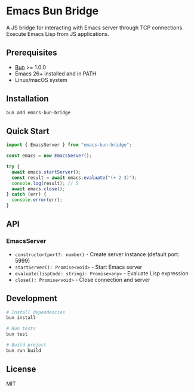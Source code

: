 # Emacs Bun Bridge

A JS bridge for interacting with Emacs server through TCP connections. Execute Emacs Lisp from JS applications.

## Prerequisites

- [Bun](https://bun.sh) >= 1.0.0
- Emacs 26+ installed and in PATH
- Linux/macOS system

## Installation

```bash
bun add emacs-bun-bridge
```

## Quick Start

```typescript
import { EmacsServer } from "emacs-bun-bridge";

const emacs = new EmacsServer();

try {
  await emacs.startServer();
  const result = await emacs.evaluate("(+ 2 3)");
  console.log(result); // 5
  await emacs.close();
} catch (err) {
  console.error(err);
}
```

## API

### EmacsServer

- `constructor(port?: number)` - Create server instance (default port: 5999)
- `startServer(): Promise<void>` - Start Emacs server
- `evaluate(lispCode: string): Promise<any>` - Evaluate Lisp expression
- `close(): Promise<void>` - Close connection and server

## Development

```bash
# Install dependencies
bun install

# Run tests
bun test

# Build project
bun run build
```

## License

MIT
